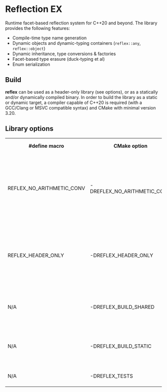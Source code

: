 # Reflection EX

Runtime facet-based reflection system for C++20 and beyond.
The library provides the following features:

* Compile-time type name generation
* Dynamic objects and dynamic-typing containers (`reflex::any`, `reflex::object`)
* Dynamic inheritance, type conversions & factories
* Facet-based type erasure (duck-typing et al)
* Enum serialization

## Build

**reflex** can be used as a header-only library (see options), or as a statically and/or dynamically compiled binary.
In order to build the library as a static or dynamic target, a compiler capable of C++20 is required (with a GCC/Clang
or MSVC compatible syntax) and CMake with minimal version 3.20.

## Library options

<table>
  <tr><th>#define macro</th><th>CMake option</th><th>Default value</th><th>Description</th></tr>
  <tr>
    <td>REFLEX_NO_ARITHMETIC_CONV</td>
    <td>-DREFLEX_NO_ARITHMETIC_CONV</td>
    <td>OFF</td>
    <td>Disables generation of default conversions & constructors for arithmetic types (other than `double` & `[u]intmax_t`)</td>
  </tr>
  <tr>
    <td>REFLEX_HEADER_ONLY</td>
    <td>-DREFLEX_HEADER_ONLY</td>
    <td>ON</td>
    <td>Switches the library to header-only mode and toggles build of the `reflex-interface` CMake target</td>
  </tr>
  <tr>
    <td>N/A</td>
    <td>-DREFLEX_BUILD_SHARED</td>
    <td>ON</td>
    <td>Toggles build of the `reflex-shared` CMake target</td>
  </tr>
  <tr>
    <td>N/A</td>
    <td>-DREFLEX_BUILD_STATIC</td>
    <td>ON</td>
    <td>Toggles build of the `reflex-static` CMake target</td>
  </tr>
  <tr>
    <td>N/A</td>
    <td>-DREFLEX_TESTS</td>
    <td>OFF</td>
    <td>Toggles build of the unit test target</td>
  </tr>
</table>